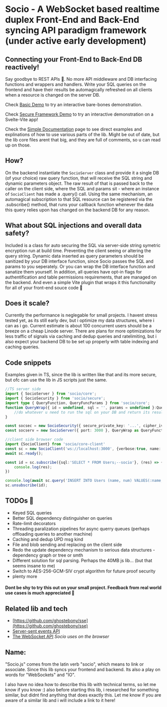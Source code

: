 # Socio - A WebSocket based realtime duplex Front-End and Back-End syncing API paradigm framework (under active early development)

## Connecting your Front-End to Back-End DB reactively!

Say goodbye to REST APIs 👋. No more API middleware and DB interfacing functions and wrappers and handlers. Write your SQL queries on the frontend and have their results be automagically refreshed on all clients when a resource is changed on the server DB.

Check [Basic Demo](https://github.com/Rolands-Laucis/Socio/blob/master/demos/basic/readme.md) to try an interactive bare-bones demonstration.

Check [Secure Framework Demo](https://github.com/Rolands-Laucis/Socio/blob/master/demos/framework/README.md) to try an interactive demonstration on a Svelte-Vite app!

Check the [Simple Documentation](https://github.com/Rolands-Laucis/Socio/blob/master/core/docs.md) page to see direct examples and explinations of how to use various parts of the lib. Might be out of date, but the lib core files arent that big, and they are full of comments, so u can read up on those.

## How?

On the backend instantiate the ``SocioServer`` class and provide it a single DB (of your choice) raw query function, that will receive the SQL string and dynamic parameters object. The raw result of that is passed back to the caller on the client side, where the SQL and params sit - where an instance of ``SocioClient`` has made a .query() call. Using the same mechanism, an automagical subscription to that SQL resource can be registered via the .subscribe() method, that runs your callback function whenever the data this query relies upon has changed on the backend DB for any reason.

## What about SQL injections and overall data safety?

Included is a class for auto securing the SQL via server-side string symetric encryption run at build time.
Preventing the client seeing or altering the query string. Dynamic data inserted as query parameters should be sanitized by your DB interface function, since Socio passes the SQL and params to you seperately. Or you can wrap the DB interface function and sanatize them yourself.
In addition, all queries have opt-in flags for authentification and table permissions requirements, that are managed on the backend.
And even a simple Vite plugin that wraps it this functionality for all of your front-end souce code 🥳

## Does it scale?

Currently the performance is neglegable for small projects. I havent stress tested yet, as its still early dev, but i optimize my data structures, where i can as i go. Current estimate is about 100 concurrent users should be a breeze on a cheap Linode server. There are plans for more optimizations for less traffic of signals via caching and dedup queries and ratelimiting, but i also expect your backend DB to be set up properly with table indexing and caching queries.

## Code snippets

Examples given in TS, since the lib is written like that and its more secure, but ofc can use the lib in JS scripts just the same.

```ts
//TS server side
import { SocioServer } from 'socio/core';
import { SocioSecurity } from 'socio/secure';
import type { QueryFunction, QueryFuncParams } from 'socio/core';
function QueryWrap({ id = undefined, sql = '', params = undefined }:QueryFuncParams = { sql: '' }){
    //do whatever u need to run the sql on your DB and return its result
}

const socsec = new SocioSecurity({ secure_private_key: '...', cipher_iv: '...', verbose:true }) //for decrypting incoming queries
const socserv = new SocioServer({ port: 3000 }, QueryWrap as QueryFunction, { verbose: true, secure: socsec }); //creates localhost:3000 web socket server
```

```ts
//client side browser code
import {SocioClient} from 'socio/core-client'
const sc = new SocioClient('ws://localhost:3000', {verbose:true, name:'Main'});
await sc.ready();

const id = sc.subscribe({sql:'SELECT * FROM Users;--socio'}, (res) => {
    console.log(res);
})

console.log(await sc.query('INSERT INTO Users (name, num) VALUES(:name, :num);--socio', {name:'bob', num:42}));
sc.unsubscribe(id);
```


## TODOs 📝
* Keyed SQL queries
* Better SQL dependency distinguisher on queries
* Rate-limit decorators
* Threading paralization pipelines for async querry queues (perhaps offloading queries to another machine)
* Caching and dedup UPD msg kind
* File and blob sending and replacing on the client side
* Redo the update dependency mechanism to serious data structures - dependency graph or tree or smth
* Different solution for sql parsing. Perhaps the 40MB js lib... (but that seems insane to me)
* Switch to AES-256-GCM-SIV crypt algorithm for future proof security
* plenty more

#### Dont be shy to try this out on your small project. Feedback from real world use cases is much appreciated 🥰

## Related lib and tech
* [https://github.com/ghostebony/sse](https://github.com/ghostebony/sse)
* [Server-sent events API](https://developer.mozilla.org/en-US/docs/Web/API/Server-sent_events/Using_server-sent_events)
* [The WebSocket API](https://developer.mozilla.org/en-US/docs/Web/API/WebSockets_API) *Socio uses on the browser*

## Name:
"Socio.js" comes from the latin verb "socio", which means to link or associate. Since this lib syncs your frontend and backend. Its also a play on words for "WebSockets" and "IO".

I also have no idea how to describe this lib with technical terms, so let me know if you know :) also before starting this lib, i researched for something similar, but didnt find anything that does exactly this. Let me know if you are aware of a similar lib and i will include a link to it here!
